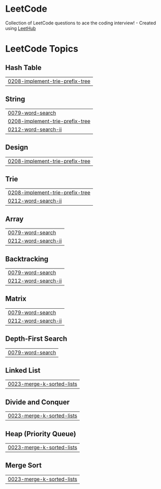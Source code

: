 # LeetCode
Collection of LeetCode questions to ace the coding interview! - Created using [LeetHub](https://github.com/QasimWani/LeetHub)

<!---LeetCode Topics Start-->
# LeetCode Topics
## Hash Table
|  |
| ------- |
| [0208-implement-trie-prefix-tree](https://github.com/iqraakhtar1/LeetCode/tree/master/0208-implement-trie-prefix-tree) |
## String
|  |
| ------- |
| [0079-word-search](https://github.com/iqraakhtar1/LeetCode/tree/master/0079-word-search) |
| [0208-implement-trie-prefix-tree](https://github.com/iqraakhtar1/LeetCode/tree/master/0208-implement-trie-prefix-tree) |
| [0212-word-search-ii](https://github.com/iqraakhtar1/LeetCode/tree/master/0212-word-search-ii) |
## Design
|  |
| ------- |
| [0208-implement-trie-prefix-tree](https://github.com/iqraakhtar1/LeetCode/tree/master/0208-implement-trie-prefix-tree) |
## Trie
|  |
| ------- |
| [0208-implement-trie-prefix-tree](https://github.com/iqraakhtar1/LeetCode/tree/master/0208-implement-trie-prefix-tree) |
| [0212-word-search-ii](https://github.com/iqraakhtar1/LeetCode/tree/master/0212-word-search-ii) |
## Array
|  |
| ------- |
| [0079-word-search](https://github.com/iqraakhtar1/LeetCode/tree/master/0079-word-search) |
| [0212-word-search-ii](https://github.com/iqraakhtar1/LeetCode/tree/master/0212-word-search-ii) |
## Backtracking
|  |
| ------- |
| [0079-word-search](https://github.com/iqraakhtar1/LeetCode/tree/master/0079-word-search) |
| [0212-word-search-ii](https://github.com/iqraakhtar1/LeetCode/tree/master/0212-word-search-ii) |
## Matrix
|  |
| ------- |
| [0079-word-search](https://github.com/iqraakhtar1/LeetCode/tree/master/0079-word-search) |
| [0212-word-search-ii](https://github.com/iqraakhtar1/LeetCode/tree/master/0212-word-search-ii) |
## Depth-First Search
|  |
| ------- |
| [0079-word-search](https://github.com/iqraakhtar1/LeetCode/tree/master/0079-word-search) |
## Linked List
|  |
| ------- |
| [0023-merge-k-sorted-lists](https://github.com/iqraakhtar1/LeetCode/tree/master/0023-merge-k-sorted-lists) |
## Divide and Conquer
|  |
| ------- |
| [0023-merge-k-sorted-lists](https://github.com/iqraakhtar1/LeetCode/tree/master/0023-merge-k-sorted-lists) |
## Heap (Priority Queue)
|  |
| ------- |
| [0023-merge-k-sorted-lists](https://github.com/iqraakhtar1/LeetCode/tree/master/0023-merge-k-sorted-lists) |
## Merge Sort
|  |
| ------- |
| [0023-merge-k-sorted-lists](https://github.com/iqraakhtar1/LeetCode/tree/master/0023-merge-k-sorted-lists) |
<!---LeetCode Topics End-->